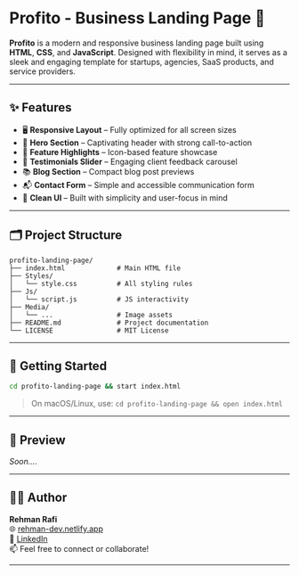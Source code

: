 # Profito - Business Landing Page 🚀

**Profito** is a modern and responsive business landing page built using **HTML**, **CSS**, and **JavaScript**. Designed with flexibility in mind, it serves as a sleek and engaging template for startups, agencies, SaaS products, and service providers.

---

## ✨ Features

- 🖥️ **Responsive Layout** – Fully optimized for all screen sizes
- 🎯 **Hero Section** – Captivating header with strong call-to-action
- 🧠 **Feature Highlights** – Icon-based feature showcase
- 🧾 **Testimonials Slider** – Engaging client feedback carousel
- 📚 **Blog Section** – Compact blog post previews
- 📬 **Contact Form** – Simple and accessible communication form
- 🎨 **Clean UI** – Built with simplicity and user-focus in mind

---

## 🗂️ Project Structure

```
profito-landing-page/
├── index.html             # Main HTML file
├── Styles/
│   └── style.css          # All styling rules
├── Js/
│   └── script.js          # JS interactivity
├── Media/
│   └── ...                # Image assets
├── README.md              # Project documentation
└── LICENSE                # MIT License
```

---

## 🚀 Getting Started

```bash
cd profito-landing-page && start index.html
```

> On macOS/Linux, use: `cd profito-landing-page && open index.html`

---

## 📸 Preview

_Soon...._

---

## 👨‍💻 Author

**Rehman Rafi**  
🌐 [rehman-dev.netlify.app](https://rehman-dev.netlify.app/)  
🔗 [LinkedIn](www.linkedin.com/in/muhammad-rehman-rafi-944418257)  
📫 Feel free to connect or collaborate!

---
